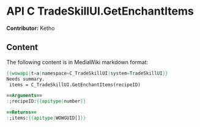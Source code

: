 # API C TradeSkillUI.GetEnchantItems

**Contributor:** Ketho

## Content

The following content is in MediaWiki markdown format:

```mediawiki
{{wowapi|t=a|namespace=C_TradeSkillUI|system=TradeSkillUI}}
Needs summary.
 items = C_TradeSkillUI.GetEnchantItems(recipeID)

==Arguments==
:;recipeID:{{apitype|number}}

==Returns==
:;items:{{apitype|WOWGUID[]}}
```